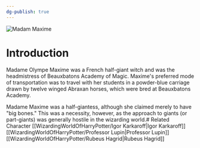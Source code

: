 ```yaml
---
dg-publish: true
---
```

![Madam Maxime](http://rxbg5ysja.bkt.gdipper.com/Madam_Maxime.png)
# Introduction
Madame Olympe Maxime was a French half-giant witch and was the headmistress of Beauxbatons Academy of Magic. Maxime's preferred mode of transportation was to travel with her students in a powder-blue carriage drawn by twelve winged Abraxan horses, which were bred at Beauxbatons Academy.

Madame Maxime was a half-giantess, although she claimed merely to have "big bones." This was a necessity, however, as the approach to giants (or part-giants) was generally hostile in the wizarding world.# Related Character
[[WizardingWorldOfHarryPotter/Igor Karkaroff\|Igor Karkaroff]]
[[WizardingWorldOfHarryPotter/Professor Lupin\|Professor Lupin]]
[[WizardingWorldOfHarryPotter/Rubeus Hagrid\|Rubeus Hagrid]]
